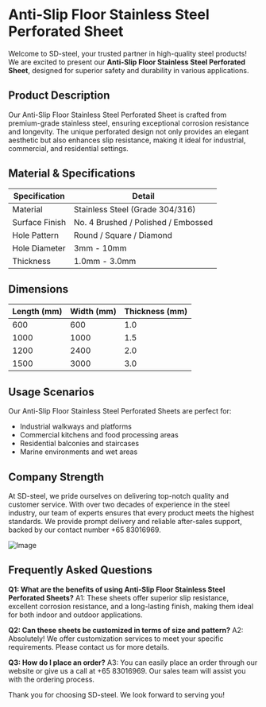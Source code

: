 # Anti-Slip Floor Stainless Steel Perforated Sheet

Welcome to SD-steel, your trusted partner in high-quality steel products! We are excited to present our **Anti-Slip Floor Stainless Steel Perforated Sheet**, designed for superior safety and durability in various applications.

## Product Description

Our Anti-Slip Floor Stainless Steel Perforated Sheet is crafted from premium-grade stainless steel, ensuring exceptional corrosion resistance and longevity. The unique perforated design not only provides an elegant aesthetic but also enhances slip resistance, making it ideal for industrial, commercial, and residential settings.

## Material & Specifications

| Specification | Detail |
|---------------|--------|
| Material      | Stainless Steel (Grade 304/316) |
| Surface Finish| No. 4 Brushed / Polished / Embossed |
| Hole Pattern  | Round / Square / Diamond |
| Hole Diameter | 3mm - 10mm |
| Thickness     | 1.0mm - 3.0mm |

## Dimensions

| Length (mm) | Width (mm) | Thickness (mm) |
|-------------|------------|----------------|
| 600         | 600        | 1.0            |
| 1000        | 1000       | 1.5            |
| 1200        | 2400       | 2.0            |
| 1500        | 3000       | 3.0            |

## Usage Scenarios

Our Anti-Slip Floor Stainless Steel Perforated Sheets are perfect for:
- Industrial walkways and platforms
- Commercial kitchens and food processing areas
- Residential balconies and staircases
- Marine environments and wet areas

## Company Strength

At SD-steel, we pride ourselves on delivering top-notch quality and customer service. With over two decades of experience in the steel industry, our team of experts ensures that every product meets the highest standards. We provide prompt delivery and reliable after-sales support, backed by our contact number +65 83016969.

![Image](https://github.com/user-attachments/assets/2567258e-e124-4816-932d-1809bd27ef0b)

## Frequently Asked Questions

**Q1: What are the benefits of using Anti-Slip Floor Stainless Steel Perforated Sheets?**
A1: These sheets offer superior slip resistance, excellent corrosion resistance, and a long-lasting finish, making them ideal for both indoor and outdoor applications.

**Q2: Can these sheets be customized in terms of size and pattern?**
A2: Absolutely! We offer customization services to meet your specific requirements. Please contact us for more details.

**Q3: How do I place an order?**
A3: You can easily place an order through our website or give us a call at +65 83016969. Our sales team will assist you with the ordering process.

Thank you for choosing SD-steel. We look forward to serving you!
